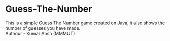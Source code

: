 # Guess-The-Number
This is a simple Guess The Number game created on Java, it also shows the number of guesses you have made.
<br>
Authour - Kumar Ansh (MMMUT)
